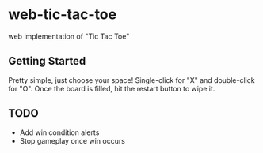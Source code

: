 # web-tic-tac-toe
web implementation of "Tic Tac Toe"

## Getting Started

Pretty simple, just choose your space! Single-click for "X" and double-click for "O". Once the board is filled, hit the restart button to wipe it.

## TODO

* Add win condition alerts
* Stop gameplay once win occurs
